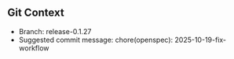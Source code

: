 ## Git Context

- Branch: release-0.1.27
- Suggested commit message: chore(openspec): 2025-10-19-fix-workflow
